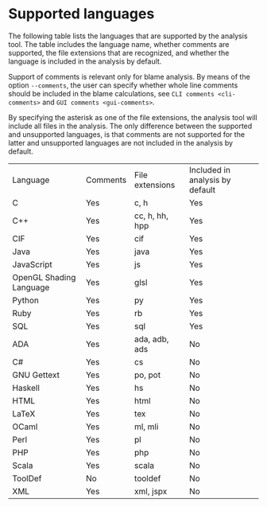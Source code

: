 # Supported languages

The following table lists the languages that are supported by the analysis tool. The table includes the language name, whether comments are supported, the file extensions that are recognized, and whether the language is included in the analysis by default.

Support of comments is relevant only for blame analysis. By means of the option `--comments`, the user can specify whether whole line comments should be included in the blame calculations, see `CLI comments <cli-comments>` and `GUI comments <gui-comments>`.

By specifying the asterisk as one of the file extensions, the analysis tool will include all files in the analysis. The only difference between the supported and unsupported languages, is that comments are not supported for the latter and unsupported languages are not included in the analysis by default.

|                         |          |                 |                                 |
| ----------------------- | -------- | --------------- | ------------------------------- |
| Language                | Comments | File extensions | Included in analysis by default |
| C                       | Yes      | c, h            | Yes                             |
| C++                     | Yes      | cc, h, hh, hpp  | Yes                             |
| CIF                     | Yes      | cif             | Yes                             |
| Java                    | Yes      | java            | Yes                             |
| JavaScript              | Yes      | js              | Yes                             |
| OpenGL Shading Language | Yes      | glsl            | Yes                             |
| Python                  | Yes      | py              | Yes                             |
| Ruby                    | Yes      | rb              | Yes                             |
| SQL                     | Yes      | sql             | Yes                             |
| ADA                     | Yes      | ada, adb, ads   | No                              |
| C#                      | Yes      | cs              | No                              |
| GNU Gettext             | Yes      | po, pot         | No                              |
| Haskell                 | Yes      | hs              | No                              |
| HTML                    | Yes      | html            | No                              |
| LaTeX                   | Yes      | tex             | No                              |
| OCaml                   | Yes      | ml, mli         | No                              |
| Perl                    | Yes      | pl              | No                              |
| PHP                     | Yes      | php             | No                              |
| Scala                   | Yes      | scala           | No                              |
| ToolDef                 | No       | tooldef         | No                              |
| XML                     | Yes      | xml, jspx       | No                              |
